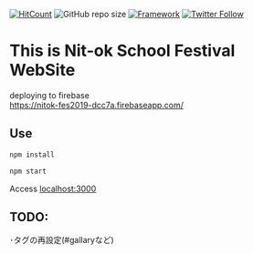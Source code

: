 [![HitCount](http://hits.dwyl.io/kakao1839/nitok-school-fes2019.svg)](http://hits.dwyl.io/kakao1839/nitok-school-fes2019)
![GitHub repo size](https://img.shields.io/github/repo-size/kakao1839/nitok-school-fes2019)
[![Framework](https://img.shields.io/badge/-React-70B8D1.svg?logo=react&style=popout)](https://reactjs.org)
[![Twitter Follow](https://img.shields.io/twitter/follow/e381x?style=social)](https://twitter.com/e381x)
# This is Nit-ok School Festival WebSite
deploying to firebase <br>
https://nitok-fes2019-dcc7a.firebaseapp.com/

## Use
```bash
npm install
```
```bash
npm start
```
Access [localhost:3000](http://localhost:3000/)

## TODO:
･タグの再設定(#gallaryなど) <br>
